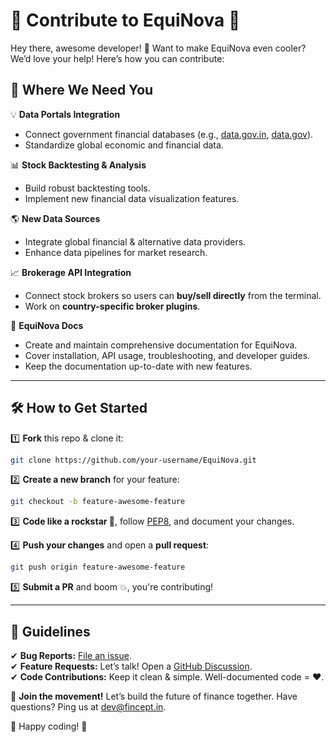 # 🎉 Contribute to EquiNova 🚀

Hey there, awesome developer! 👋 Want to make EquiNova even cooler? We’d love your help! Here’s how you can contribute:

## 🚀 Where We Need You

💡 **Data Portals Integration**  
   - Connect government financial databases (e.g., [data.gov.in](https://data.gov.in), [data.gov](https://www.data.gov/)).  
   - Standardize global economic and financial data.

📊 **Stock Backtesting & Analysis**  
   - Build robust backtesting tools.  
   - Implement new financial data visualization features.

🌎 **New Data Sources**  
   - Integrate global financial & alternative data providers.  
   - Enhance data pipelines for market research.

📈 **Brokerage API Integration**  
   - Connect stock brokers so users can **buy/sell directly** from the terminal.  
   - Work on **country-specific broker plugins**.

📖 **EquiNova Docs**

   - Create and maintain comprehensive documentation for EquiNova.
   - Cover installation, API usage, troubleshooting, and developer guides.
   - Keep the documentation up-to-date with new features.

---

## 🛠 How to Get Started

1️⃣ **Fork** this repo & clone it:  
   ```bash
   git clone https://github.com/your-username/EquiNova.git
   ```

2️⃣ **Create a new branch** for your feature:  
   ```bash
   git checkout -b feature-awesome-feature
   ```

3️⃣ **Code like a rockstar 🎸**, follow [PEP8](https://www.python.org/dev/peps/pep-0008/), and document your changes.

4️⃣ **Push your changes** and open a **pull request**:  
   ```bash
   git push origin feature-awesome-feature
   ```

5️⃣ **Submit a PR** and boom 💥, you're contributing!

---

## 📝 Guidelines

✔ **Bug Reports:** [File an issue](https://github.com/EquiNova-Corporation/EquiNova/issues/new).  
✔ **Feature Requests:** Let’s talk! Open a [GitHub Discussion](https://github.com/EquiNova-Corporation/EquiNova/discussions).  
✔ **Code Contributions:** Keep it clean & simple. Well-documented code = ❤️.  

🚀 **Join the movement!** Let’s build the future of finance together. Have questions? Ping us at [dev@fincept.in](mailto:dev@fincept.in).

👾 Happy coding! 🎉
